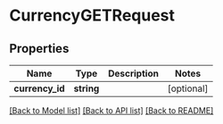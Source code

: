 # CurrencyGETRequest

## Properties
Name | Type | Description | Notes
------------ | ------------- | ------------- | -------------
**currency_id** | **string** |  | [optional] 

[[Back to Model list]](../README.md#documentation-for-models) [[Back to API list]](../README.md#documentation-for-api-endpoints) [[Back to README]](../README.md)


